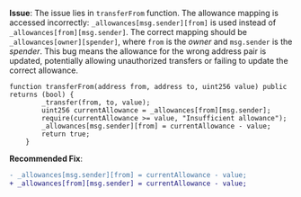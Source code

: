 **Issue**:
The issue lies in `transferFrom` function. The allowance mapping is accessed incorrectly: `_allowances[msg.sender][from]` is used instead of `_allowances[from][msg.sender]`. The correct mapping should be `_allowances[owner][spender]`, where `from` is the _owner_ and `msg.sender` is the _spender_. This bug means the allowance for the wrong address pair is updated, potentially allowing unauthorized transfers or failing to update the correct allowance.

```solidity
function transferFrom(address from, address to, uint256 value) public returns (bool) {
        _transfer(from, to, value);
        uint256 currentAllowance = _allowances[from][msg.sender];
        require(currentAllowance >= value, "Insufficient allowance");
        _allowances[msg.sender][from] = currentAllowance - value;
        return true;
    }
```

**Recommended Fix**: 
```diff
- _allowances[msg.sender][from] = currentAllowance - value;
+ _allowances[from][msg.sender] = currentAllowance - value;
```